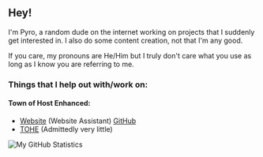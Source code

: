 ## Hey!

I'm Pyro, a random dude on the internet working on projects that I suddenly get interested in.
I also do some content creation, not that I'm any good.

If you care, my pronouns are He/Him but I truly don't care what you use as long as I know you are referring to me.

### Things that I help out with/work on:
#### Town of Host Enhanced:
- [Website](tohre.dev) (Website Assistant) [GitHub](https://github.com/0xDrMoe/TOHRE-Code)
- [TOHE](https://github.com/0xDrMoe/TownofHost-Enhanced) (Admittedly very little)


![My GitHub Statistics](https://github-readme-stats-sigma-five.vercel.app/api?username=pyro0tv&show_icons=true&theme=tokyonight)
